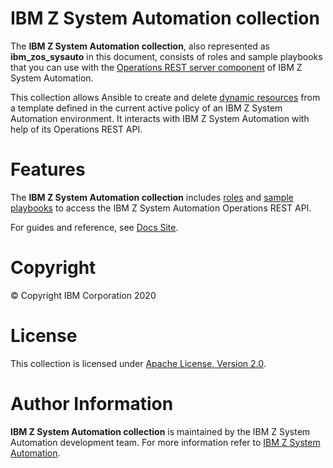 IBM Z System Automation collection
==================================

The **IBM Z System Automation collection**, also represented as **ibm_zos_sysauto** in this document,
consists of roles and sample playbooks that you can use with the
[Operations REST server component](https://www.ibm.com/support/knowledgecenter/de/SSWRCJ_4.2.0/com.ibm.safos.doc_4.2/Integrating.html)
of IBM Z System Automation.

This collection allows Ansible to create and delete [dynamic resources](https://www.ibm.com/support/knowledgecenter/de/SSWRCJ_4.2.0/com.ibm.safos.doc_4.2/UserGuide/Dynamic_Resources.html)
from a template defined in the current active policy of an IBM Z System Automation environment.
It interacts with IBM Z System Automation with help of its Operations REST API.


Features
========

The **IBM Z System Automation collection** includes
[roles](https://github.com/ansible-collections/ibm_zos_sysauto/tree/main/roles/) and
[sample playbooks](https://github.com/ansible-collections/ibm_zos_sysauto/tree/main/playbooks/)
to access the IBM Z System Automation Operations REST API.

For guides and reference, see [Docs Site](https://ansible-collections.github.io/ibm_zos_sysauto/index.html).


Copyright
=========

© Copyright IBM Corporation 2020


License
=======

This collection is licensed under [Apache License, Version 2.0](https://opensource.org/licenses/Apache-2.0).


Author Information
=====================

**IBM Z System Automation collection** is maintained by the IBM Z System Automation development team.
For more information refer to [IBM Z System Automation](https://www.ibm.com/support/knowledgecenter/en/SSWRCJ_4.2.0/com.ibm.safos.doc_4.2/kc_welcome-444.html).